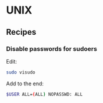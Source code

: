 # UNIX

## Recipes

### Disable passwords for sudoers

Edit:

```bash
sudo visudo
```

Add to the end:

```bash
$USER ALL=(ALL) NOPASSWD: ALL
```
